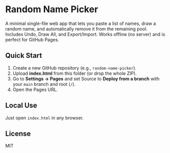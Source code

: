 # Random Name Picker

A minimal single-file web app that lets you paste a list of names, draw a random name, and automatically remove it from the remaining pool. Includes Undo, Draw All, and Export/Import. Works offline (no server) and is perfect for GitHub Pages.

## Quick Start
1. Create a new GitHub repository (e.g., `random-name-picker`).
2. Upload **index.html** from this folder (or drop the whole ZIP).
3. Go to **Settings → Pages** and set Source to **Deploy from a branch** with your `main` branch and root (`/`).  
4. Open the Pages URL.

## Local Use
Just open `index.html` in any browser.

## License
MIT
